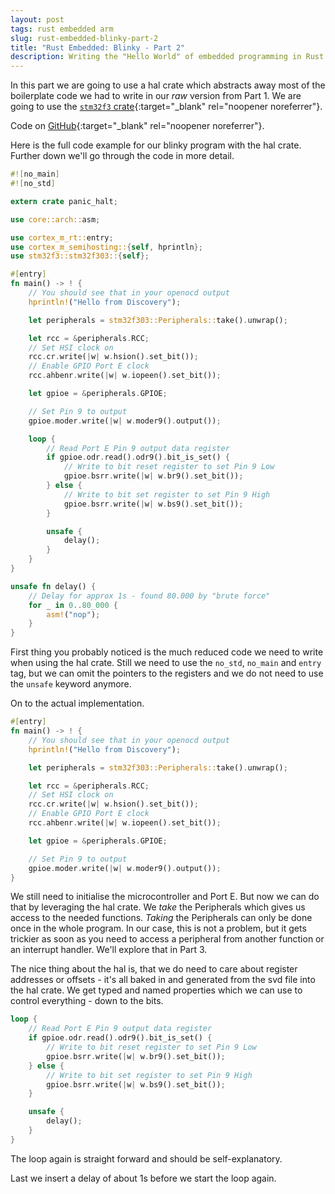 ```yaml
---
layout: post
tags: rust embedded arm
slug: rust-embedded-blinky-part-2
title: "Rust Embedded: Blinky - Part 2"
description: Writing the "Hello World" of embedded programming in Rust.
---
```


In this part we are going to use a hal crate which abstracts away most of the boilerplate code we had to write in our _raw_ version from Part 1. We are going to use the [`stm32f3` crate](https://docs.rs/stm32f3/0.15.1/stm32f3/){:target="\_blank" rel="noopener noreferrer"}.

Code on [GitHub](https://github.com/eisnstein/rust-embedded-blinky/tree/hal-naive-delay){:target="\_blank" rel="noopener noreferrer"}.

Here is the full code example for our blinky program with the hal crate. Further down we'll go through the code in more detail. 

```rust
#![no_main]
#![no_std]

extern crate panic_halt;

use core::arch::asm;

use cortex_m_rt::entry;
use cortex_m_semihosting::{self, hprintln};
use stm32f3::stm32f303::{self};

#[entry]
fn main() -> ! {
    // You should see that in your openocd output
    hprintln!("Hello from Discovery");

    let peripherals = stm32f303::Peripherals::take().unwrap();

    let rcc = &peripherals.RCC;
    // Set HSI clock on
    rcc.cr.write(|w| w.hsion().set_bit());
    // Enable GPIO Port E clock
    rcc.ahbenr.write(|w| w.iopeen().set_bit());

    let gpioe = &peripherals.GPIOE;

    // Set Pin 9 to output
    gpioe.moder.write(|w| w.moder9().output());

    loop {
        // Read Port E Pin 9 output data register
        if gpioe.odr.read().odr9().bit_is_set() {
            // Write to bit reset register to set Pin 9 Low
            gpioe.bsrr.write(|w| w.br9().set_bit());
        } else {
            // Write to bit set register to set Pin 9 High
            gpioe.bsrr.write(|w| w.bs9().set_bit());
        }

        unsafe {
            delay();
        }
    }
}

unsafe fn delay() {
    // Delay for approx 1s - found 80.000 by "brute force"
    for _ in 0..80_000 {
        asm!("nop");
    }
}
```

First thing you probably noticed is the much reduced code we need to write when using the hal crate. Still we need to use the `no_std`, `no_main` and `entry` tag, but we can omit the pointers to the registers and we do not need to use the `unsafe` keyword anymore.

On to the actual implementation.

```rust
#[entry]
fn main() -> ! {
    // You should see that in your openocd output
    hprintln!("Hello from Discovery");

    let peripherals = stm32f303::Peripherals::take().unwrap();

    let rcc = &peripherals.RCC;
    // Set HSI clock on
    rcc.cr.write(|w| w.hsion().set_bit());
    // Enable GPIO Port E clock
    rcc.ahbenr.write(|w| w.iopeen().set_bit());

    let gpioe = &peripherals.GPIOE;

    // Set Pin 9 to output
    gpioe.moder.write(|w| w.moder9().output());
}
```

We still need to initialise the microcontroller and Port E. But now we can do that by leveraging the hal crate. We _take_ the Peripherals which gives us access to the needed functions. _Taking_ the Peripherals can only be done once in the whole program. In our case, this is not a problem, but it gets trickier as soon as you need to access a peripheral from another function or an interrupt handler. We'll explore that in Part 3.

The nice thing about the hal is, that we do need to care about register addresses or offsets - it's all baked in and generated from the svd file into the hal crate. We get typed and named properties which we can use to control everything - down to the bits.

```rust
loop {
    // Read Port E Pin 9 output data register
    if gpioe.odr.read().odr9().bit_is_set() {
        // Write to bit reset register to set Pin 9 Low
        gpioe.bsrr.write(|w| w.br9().set_bit());
    } else {
        // Write to bit set register to set Pin 9 High
        gpioe.bsrr.write(|w| w.bs9().set_bit());
    }

    unsafe {
        delay();
    }
}
```

The loop again is straight forward and should be self-explanatory.

Last we insert a delay of about 1s before we start the loop again.

